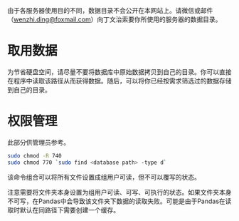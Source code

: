 由于各服务器使用目的不同，数据目录不会公开在本网站上。请微信或邮件（wenzhi.ding@foxmail.com）向丁文治索要你所使用的服务器的数据目录。

# 取用数据

为节省硬盘空间，请尽量不要将数据库中原始数据拷贝到自己的目录。你可以直接在程序中读取该路径从而获得数据。随后，可以将你已经按需求筛选过的数据存储到自己的目录。

# 权限管理

此部分供管理员参考。

```bash
sudo chmod -R 740
sudo chmod 770 `sudo find <database path> -type d`
```

该命令组合可以将所有文件设置成组用户可读，但不可以覆写的状态。

注意需要将文件夹本身设置为组用户可读、可写、可执行的状态。如果文件夹本身不可写，在Pandas中会导致该文件夹下数据的读取失败。可能是由于Pandas在读取时默认在同路径下需要创建一个缓存。